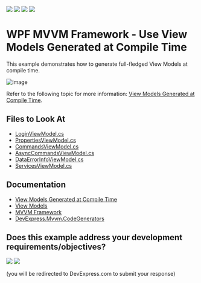 <!-- default badges list -->
![](https://img.shields.io/endpoint?url=https://codecentral.devexpress.com/api/v1/VersionRange/355442878/24.2.1%2B)
[![](https://img.shields.io/badge/Open_in_DevExpress_Support_Center-FF7200?style=flat-square&logo=DevExpress&logoColor=white)](https://supportcenter.devexpress.com/ticket/details/T988205)
[![](https://img.shields.io/badge/📖_How_to_use_DevExpress_Examples-e9f6fc?style=flat-square)](https://docs.devexpress.com/GeneralInformation/403183)
[![](https://img.shields.io/badge/💬_Leave_Feedback-feecdd?style=flat-square)](#does-this-example-address-your-development-requirementsobjectives)
<!-- default badges end -->
# WPF MVVM Framework - Use View Models Generated at Compile Time

This example demonstrates how to generate full-fledged View Models at compile time.

![image](https://user-images.githubusercontent.com/65009440/188104254-908c5f6b-2b63-4342-8d3d-b7696b14bb20.png)

Refer to the following topic for more information: [View Models Generated at Compile Time](https://docs.devexpress.com/WPF/402989/mvvm-framework/viewmodels/compile-time-generated-viewmodels).

## Files to Look At

* [LoginViewModel.cs](./CS/NET%205/ViewModel/LoginViewModel.cs)
* [PropertiesViewModel.cs](./CS/NET%205/ViewModel/PropertiesViewModel.cs)
* [CommandsViewModel.cs](./CS/NET%205/ViewModel/CommandsViewModel.cs)
* [AsyncCommandsViewModel.cs](./CS/NET%205/ViewModel/AsyncCommandsViewModel.cs)
* [DataErrorInfoViewModel.cs](./CS/NET%205/ViewModel/DataErrorInfoViewModel.cs)
* [ServicesViewModel.cs](./CS/NET%205/ViewModel/ServicesViewModel.cs)

## Documentation

* [View Models Generated at Compile Time](https://docs.devexpress.com/WPF/402989/mvvm-framework/viewmodels/compile-time-generated-viewmodels)
* [View Models](https://docs.devexpress.com/WPF/17439/mvvm-framework/viewmodels)
* [MVVM Framework](https://docs.devexpress.com/WPF/15112/mvvm-framework)
* [DevExpress.Mvvm.CodeGenerators](https://github.com/DevExpress/DevExpress.Mvvm.CodeGenerators)
<!-- feedback -->
## Does this example address your development requirements/objectives?

[<img src="https://www.devexpress.com/support/examples/i/yes-button.svg"/>](https://www.devexpress.com/support/examples/survey.xml?utm_source=github&utm_campaign=wpf-mvvm-framework-view-model-generator&~~~was_helpful=yes) [<img src="https://www.devexpress.com/support/examples/i/no-button.svg"/>](https://www.devexpress.com/support/examples/survey.xml?utm_source=github&utm_campaign=wpf-mvvm-framework-view-model-generator&~~~was_helpful=no)

(you will be redirected to DevExpress.com to submit your response)
<!-- feedback end -->
